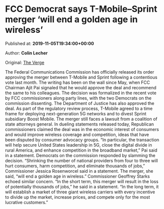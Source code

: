 
# FCC Democrat says T-Mobile–Sprint merger ‘will end a golden age in wireless’

Published at: **2019-11-05T19:34:00+00:00**

Author: **Colin Lecher**

Original: [The Verge](https://www.theverge.com/2019/11/5/20950109/fcc-tmobile-sprint-merger-wireless-democrat-republican-statements?utm_campaign=theverge&utm_content=chorus&utm_medium=social&utm_source=twitter)

The Federal Communications Commission has officially released its order approving the merger between T-Mobile and Sprint following a contentious vote last month.
The writing has been on the wall since May, when FCC Chairman Ajit Pai signaled that he would approve the deal and recommend the same to his colleagues. The decision was formalized in the recent vote by FCC commissioners along party lines, with the two Democrats on the commission dissenting.
The Department of Justice has also approved the deal. As part of the regulatory review process, T-Mobile agreed to a time frame for deploying next-generation 5G networks and to divest Sprint subsidiary Boost Mobile. The merger still faces a lawsuit from a coalition of state attorneys general.
In dueling statements released today, Republican commissioners claimed the deal was in the economic interest of consumers and would improve wireless coverage and competition, ideas that have been disputed by consumer advocacy groups.
“In particular, the transaction will help secure United States leadership in 5G, close the digital divide in rural America, and enhance competition in the broadband market,” Pai said in a statement.
Democrats on the commission responded by slamming the decision. “Shrinking the number of national providers from four to three will hurt consumers, harm competition, and eliminate thousands of jobs,” Commissioner Jessica Rosenworcel said in a statement. The merger, she said, “will end a golden age in wireless.”
Commissioner Geoffrey Starks echoed similar concern. “In the short term, this merger will result in the loss of potentially thousands of jobs,” he said in a statement. “In the long term, it will establish a market of three giant wireless carriers with every incentive to divide up the market, increase prices, and compete only for the most lucrative customers.”
